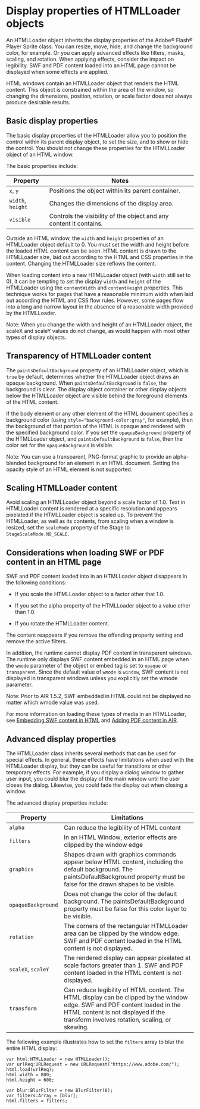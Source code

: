 # Display properties of HTMLLoader objects

An HTMLLoader object inherits the display properties of the Adobe® Flash® Player
Sprite class. You can resize, move, hide, and change the background color, for
example. Or you can apply advanced effects like filters, masks, scaling, and
rotation. When applying effects, consider the impact on legibility. SWF and PDF
content loaded into an HTML page cannot be displayed when some effects are
applied.

HTML windows contain an HTMLLoader object that renders the HTML content. This
object is constrained within the area of the window, so changing the dimensions,
position, rotation, or scale factor does not always produce desirable results.

## Basic display properties

The basic display properties of the HTMLLoader allow you to position the control
within its parent display object, to set the size, and to show or hide the
control. You should not change these properties for the HTMLLoader object of an
HTML window.

The basic properties include:

| Property          | Notes                                                              |
| ----------------- | ------------------------------------------------------------------ |
| `x`, `y`          | Positions the object within its parent container.                  |
| `width`, `height` | Changes the dimensions of the display area.                        |
| `visible`         | Controls the visibility of the object and any content it contains. |

Outside an HTML window, the `width` and `height` properties of an HTMLLoader
object default to 0. You must set the width and height before the loaded HTML
content can be seen. HTML content is drawn to the HTMLLoader size, laid out
according to the HTML and CSS properties in the content. Changing the HTMLLoader
size reflows the content.

When loading content into a new HTMLLoader object (with `width` still set to 0),
it can be tempting to set the display `width` and `height` of the HTMLLoader
using the `contentWidth` and `contentHeight` properties. This technique works
for pages that have a reasonable minimum width when laid out according the HTML
and CSS flow rules. However, some pages flow into a long and narrow layout in
the absence of a reasonable width provided by the HTMLLoader.

Note: When you change the width and height of an HTMLLoader object, the scaleX
and scaleY values do not change, as would happen with most other types of
display objects.

## Transparency of HTMLLoader content

The `paintsDefaultBackground` property of an HTMLLoader object, which is `true`
by default, determines whether the HTMLLoader object draws an opaque background.
When `paintsDefaultBackground` is `false`, the background is clear. The display
object container or other display objects below the HTMLLoader object are
visible behind the foreground elements of the HTML content.

If the body element or any other element of the HTML document specifies a
background color (using `style="background-color:gray"`, for example), then the
background of that portion of the HTML is opaque and rendered with the specified
background color. If you set the `opaqueBackground` property of the HTMLLoader
object, and `paintsDefaultBackground` is `false`, then the color set for the
`opaqueBackground` is visible.

Note: You can use a transparent, PNG-format graphic to provide an alpha-blended
background for an element in an HTML document. Setting the opacity style of an
HTML element is not supported.

## Scaling HTMLLoader content

Avoid scaling an HTMLLoader object beyond a scale factor of 1.0. Text in
HTMLLoader content is rendered at a specific resolution and appears pixelated if
the HTMLLoader object is scaled up. To prevent the HTMLLoader, as well as its
contents, from scaling when a window is resized, set the `scaleMode` property of
the Stage to `StageScaleMode.NO_SCALE`.

## Considerations when loading SWF or PDF content in an HTML page

SWF and PDF content loaded into in an HTMLLoader object disappears in the
following conditions:

- If you scale the HTMLLoader object to a factor other that 1.0.

- If you set the alpha property of the HTMLLoader object to a value other than
  1.0.

- If you rotate the HTMLLoader content.

The content reappears if you remove the offending property setting and remove
the active filters.

In addition, the runtime cannot display PDF content in transparent windows. The
runtime only displays SWF content embedded in an HTML page when the `wmode`
parameter of the object or embed tag is set to `opaque` or `transparent`. Since
the default value of `wmode` is `window`, SWF content is not displayed in
transparent windows unless you explicitly set the wmode parameter.

Note: Prior to AIR 1.5.2, SWF embedded in HTML could not be displayed no matter
which wmode value was used.

For more information on loading these types of media in an HTMLLoader, see
[Embedding SWF content in HTML](../programming-html-and-javascript-in-air/embedding-swf-content-in-html.md)
and
[Adding PDF content in AIR](../../rich-media-content/adding-pdf-content-in-air.md).

## Advanced display properties

The HTMLLoader class inherits several methods that can be used for special
effects. In general, these effects have limitations when used with the
HTMLLoader display, but they can be useful for transitions or other temporary
effects. For example, if you display a dialog window to gather user input, you
could blur the display of the main window until the user closes the dialog.
Likewise, you could fade the display out when closing a window.

The advanced display properties include:

| Property           | Limitations                                                                                                                                                                                                         |
| ------------------ | ------------------------------------------------------------------------------------------------------------------------------------------------------------------------------------------------------------------- |
| `alpha`            | Can reduce the legibility of HTML content                                                                                                                                                                           |
| `filters`          | In an HTML Window, exterior effects are clipped by the window edge                                                                                                                                                  |
| `graphics`         | Shapes drawn with graphics commands appear below HTML content, including the default background. The paintsDefaultBackground property must be false for the drawn shapes to be visible.                             |
| `opaqueBackground` | Does not change the color of the default background. The paintsDefaultBackground property must be false for this color layer to be visible.                                                                         |
| `rotation`         | The corners of the rectangular HTMLLoader area can be clipped by the window edge. SWF and PDF content loaded in the HTML content is not displayed.                                                                  |
| `scaleX`, `scaleY` | The rendered display can appear pixelated at scale factors greater than 1. SWF and PDF content loaded in the HTML content is not displayed.                                                                         |
| `transform`        | Can reduce legibility of HTML content. The HTML display can be clipped by the window edge. SWF and PDF content loaded in the HTML content is not displayed if the transform involves rotation, scaling, or skewing. |

The following example illustrates how to set the `filters` array to blur the
entire HTML display:

    var html:HTMLLoader = new HTMLLoader();
    var urlReq:URLRequest = new URLRequest("https://www.adobe.com/");
    html.load(urlReq);
    html.width = 800;
    html.height = 600;

    var blur:BlurFilter = new BlurFilter(8);
    var filters:Array = [blur];
    html.filters = filters;
